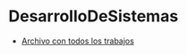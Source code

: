 # DesarrolloDeSistemas
- [Archivo con todos los trabajos](https://github.com/garrazagael/DesarrolloDeSistemas/blob/main/Desarrollo%20de%20Sistemas.pdf)
